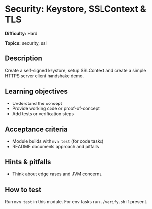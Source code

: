 # Security: Keystore, SSLContext & TLS

**Difficulty:** Hard

**Topics:** security, ssl

## Description

Create a self-signed keystore, setup SSLContext and create a simple HTTPS server client handshake demo.


## Learning objectives

- Understand the concept
- Provide working code or proof-of-concept
- Add tests or verification steps

## Acceptance criteria

- Module builds with `mvn test` (for code tasks)
- README documents approach and pitfalls

## Hints & pitfalls

- Think about edge cases and JVM concerns.

## How to test

Run `mvn test` in this module. For env tasks run `./verify.sh` if present.
